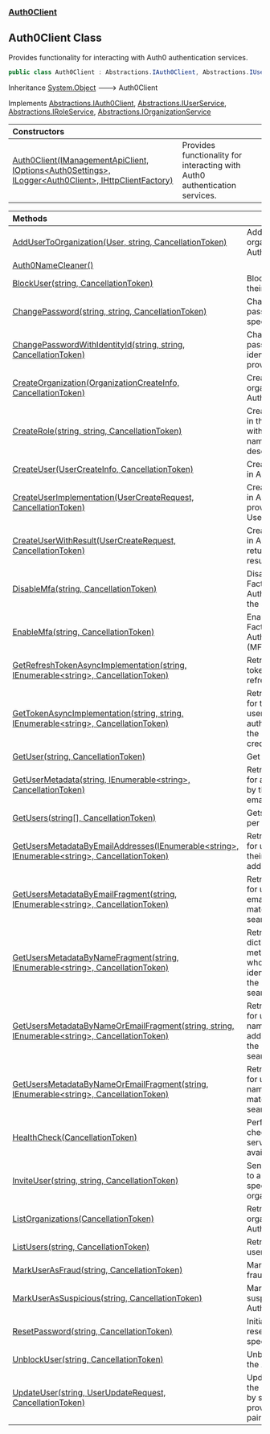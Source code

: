 ### [Auth0Client](../index.md 'Auth0Client')

## Auth0Client Class

Provides functionality for interacting with Auth0 authentication services\.

```csharp
public class Auth0Client : Abstractions.IAuth0Client, Abstractions.IUserService, Abstractions.IRoleService, Abstractions.IOrganizationService
```

Inheritance [System\.Object](https://learn.microsoft.com/en-us/dotnet/api/system.object 'System\.Object') &#129106; Auth0Client

Implements [Abstractions\.IAuth0Client](https://learn.microsoft.com/en-us/dotnet/api/abstractions.iauth0client 'Abstractions\.IAuth0Client'), [Abstractions\.IUserService](https://learn.microsoft.com/en-us/dotnet/api/abstractions.iuserservice 'Abstractions\.IUserService'), [Abstractions\.IRoleService](https://learn.microsoft.com/en-us/dotnet/api/abstractions.iroleservice 'Abstractions\.IRoleService'), [Abstractions\.IOrganizationService](https://learn.microsoft.com/en-us/dotnet/api/abstractions.iorganizationservice 'Abstractions\.IOrganizationService')

| Constructors | |
| :--- | :--- |
| [Auth0Client\(IManagementApiClient, IOptions&lt;Auth0Settings&gt;, ILogger&lt;Auth0Client&gt;, IHttpClientFactory\)](Auth0Client(IManagementApiClient,IOptions_Auth0Settings_,ILogger_Auth0Client_,IHttpClientFactory).md 'global::Auth0Client\.Auth0Client\.Auth0Client\(Auth0\.ManagementApi\.IManagementApiClient, Microsoft\.Extensions\.Options\.IOptions\<Abstractions\.Auth0Settings\>, Microsoft\.Extensions\.Logging\.ILogger\<global::Auth0Client\.Auth0Client\>, System\.Net\.Http\.IHttpClientFactory\)') | Provides functionality for interacting with Auth0 authentication services\. |

| Methods | |
| :--- | :--- |
| [AddUserToOrganization\(User, string, CancellationToken\)](AddUserToOrganization(User,string,CancellationToken).md 'global::Auth0Client\.Auth0Client\.AddUserToOrganization\(Auth0\.ManagementApi\.Models\.User, string, System\.Threading\.CancellationToken\)') | Adds a user to an organization in Auth0\. |
| [Auth0NameCleaner\(\)](Auth0NameCleaner().md 'global::Auth0Client\.Auth0Client\.Auth0NameCleaner\(\)') | |
| [BlockUser\(string, CancellationToken\)](BlockUser(string,CancellationToken).md 'global::Auth0Client\.Auth0Client\.BlockUser\(string, System\.Threading\.CancellationToken\)') | Blocks a user by their email address\. |
| [ChangePassword\(string, string, CancellationToken\)](ChangePassword(string,string,CancellationToken).md 'global::Auth0Client\.Auth0Client\.ChangePassword\(string, string, System\.Threading\.CancellationToken\)') | Changes the password for the specified user\. |
| [ChangePasswordWithIdentityId\(string, string, CancellationToken\)](ChangePasswordWithIdentityId(string,string,CancellationToken).md 'global::Auth0Client\.Auth0Client\.ChangePasswordWithIdentityId\(string, string, System\.Threading\.CancellationToken\)') | Change the password for a user identified by the provided identityId\. |
| [CreateOrganization\(OrganizationCreateInfo, CancellationToken\)](CreateOrganization(OrganizationCreateInfo,CancellationToken).md 'global::Auth0Client\.Auth0Client\.CreateOrganization\(Abstractions\.OrganizationCreateInfo, System\.Threading\.CancellationToken\)') | Creates a new organization in Auth0\. |
| [CreateRole\(string, string, CancellationToken\)](CreateRole(string,string,CancellationToken).md 'global::Auth0Client\.Auth0Client\.CreateRole\(string, string, System\.Threading\.CancellationToken\)') | Creates a new role in the Auth0 system with the specified name and optional description\. |
| [CreateUser\(UserCreateInfo, CancellationToken\)](CreateUser(UserCreateInfo,CancellationToken).md 'global::Auth0Client\.Auth0Client\.CreateUser\(Abstractions\.UserCreateInfo, System\.Threading\.CancellationToken\)') | Creates a new user in Auth0\. |
| [CreateUserImplementation\(UserCreateRequest, CancellationToken\)](CreateUserImplementation(UserCreateRequest,CancellationToken).md 'global::Auth0Client\.Auth0Client\.CreateUserImplementation\(Auth0\.ManagementApi\.Models\.UserCreateRequest, System\.Threading\.CancellationToken\)') | Creates a new user in Auth0 using the provided UserCreateRequest\. |
| [CreateUserWithResult\(UserCreateRequest, CancellationToken\)](CreateUserWithResult(UserCreateRequest,CancellationToken).md 'global::Auth0Client\.Auth0Client\.CreateUserWithResult\(Auth0\.ManagementApi\.Models\.UserCreateRequest, System\.Threading\.CancellationToken\)') | Creates a new user in Auth0 and returns an OkError result\. |
| [DisableMfa\(string, CancellationToken\)](DisableMfa(string,CancellationToken).md 'global::Auth0Client\.Auth0Client\.DisableMfa\(string, System\.Threading\.CancellationToken\)') | Disables Multi\-Factor Authentication for the specified user\. |
| [EnableMfa\(string, CancellationToken\)](EnableMfa(string,CancellationToken).md 'global::Auth0Client\.Auth0Client\.EnableMfa\(string, System\.Threading\.CancellationToken\)') | Enables Multi\-Factor Authentication \(MFA\) for a user |
| [GetRefreshTokenAsyncImplementation\(string, IEnumerable&lt;string&gt;, CancellationToken\)](GetRefreshTokenAsyncImplementation(string,IEnumerable_string_,CancellationToken).md 'global::Auth0Client\.Auth0Client\.GetRefreshTokenAsyncImplementation\(string, System\.Collections\.Generic\.IEnumerable\<string\>, System\.Threading\.CancellationToken\)') | Retrieves a new token using a refresh token\. |
| [GetTokenAsyncImplementation\(string, string, IEnumerable&lt;string&gt;, CancellationToken\)](GetTokenAsyncImplementation(string,string,IEnumerable_string_,CancellationToken).md 'global::Auth0Client\.Auth0Client\.GetTokenAsyncImplementation\(string, string, System\.Collections\.Generic\.IEnumerable\<string\>, System\.Threading\.CancellationToken\)') | Retrieves a token for the specified user by authenticating with the provided credentials\. |
| [GetUser\(string, CancellationToken\)](GetUser(string,CancellationToken).md 'global::Auth0Client\.Auth0Client\.GetUser\(string, System\.Threading\.CancellationToken\)') | Get a user |
| [GetUserMetadata\(string, IEnumerable&lt;string&gt;, CancellationToken\)](GetUserMetadata(string,IEnumerable_string_,CancellationToken).md 'global::Auth0Client\.Auth0Client\.GetUserMetadata\(string, System\.Collections\.Generic\.IEnumerable\<string\>, System\.Threading\.CancellationToken\)') | Retrieves metadata for a user identified by the provided email\. |
| [GetUsers\(string\[\], CancellationToken\)](GetUsers(string[],CancellationToken).md 'global::Auth0Client\.Auth0Client\.GetUsers\(string\[\], System\.Threading\.CancellationToken\)') | Gets List of Users per their Ids |
| [GetUsersMetadataByEmailAddresses\(IEnumerable&lt;string&gt;, IEnumerable&lt;string&gt;, CancellationToken\)](GetUsersMetadataByEmailAddresses(IEnumerable_string_,IEnumerable_string_,CancellationToken).md 'global::Auth0Client\.Auth0Client\.GetUsersMetadataByEmailAddresses\(System\.Collections\.Generic\.IEnumerable\<string\>, System\.Collections\.Generic\.IEnumerable\<string\>, System\.Threading\.CancellationToken\)') | Retrieves metadata for users based on their email addresses\. |
| [GetUsersMetadataByEmailFragment\(string, IEnumerable&lt;string&gt;, CancellationToken\)](GetUsersMetadataByEmailFragment(string,IEnumerable_string_,CancellationToken).md 'global::Auth0Client\.Auth0Client\.GetUsersMetadataByEmailFragment\(string, System\.Collections\.Generic\.IEnumerable\<string\>, System\.Threading\.CancellationToken\)') | Retrieves metadata for users whose email addresses match the provided search term\. |
| [GetUsersMetadataByNameFragment\(string, IEnumerable&lt;string&gt;, CancellationToken\)](GetUsersMetadataByNameFragment(string,IEnumerable_string_,CancellationToken).md 'global::Auth0Client\.Auth0Client\.GetUsersMetadataByNameFragment\(string, System\.Collections\.Generic\.IEnumerable\<string\>, System\.Threading\.CancellationToken\)') | Retrieves a dictionary of user metadata for users whose names or identifiers contain the specified search term\. |
| [GetUsersMetadataByNameOrEmailFragment\(string, string, IEnumerable&lt;string&gt;, CancellationToken\)](GetUsersMetadataByNameOrEmailFragment.md#global__Auth0Client.Auth0Client.GetUsersMetadataByNameOrEmailFragment(string,string,System.Collections.Generic.IEnumerable_string_,System.Threading.CancellationToken) 'global::Auth0Client\.Auth0Client\.GetUsersMetadataByNameOrEmailFragment\(string, string, System\.Collections\.Generic\.IEnumerable\<string\>, System\.Threading\.CancellationToken\)') | Retrieves metadata for users whose names or email addresses match the specified search term\. |
| [GetUsersMetadataByNameOrEmailFragment\(string, IEnumerable&lt;string&gt;, CancellationToken\)](GetUsersMetadataByNameOrEmailFragment.md#global__Auth0Client.Auth0Client.GetUsersMetadataByNameOrEmailFragment(string,System.Collections.Generic.IEnumerable_string_,System.Threading.CancellationToken) 'global::Auth0Client\.Auth0Client\.GetUsersMetadataByNameOrEmailFragment\(string, System\.Collections\.Generic\.IEnumerable\<string\>, System\.Threading\.CancellationToken\)') | Retrieves metadata for users whose name or email matches the given search term\. |
| [HealthCheck\(CancellationToken\)](HealthCheck(CancellationToken).md 'global::Auth0Client\.Auth0Client\.HealthCheck\(System\.Threading\.CancellationToken\)') | Performs a health check on the Auth0 service to verify its availability\. |
| [InviteUser\(string, string, CancellationToken\)](InviteUser(string,string,CancellationToken).md 'global::Auth0Client\.Auth0Client\.InviteUser\(string, string, System\.Threading\.CancellationToken\)') | Sends an invitation to a user to join the specified organization\. |
| [ListOrganizations\(CancellationToken\)](ListOrganizations(CancellationToken).md 'global::Auth0Client\.Auth0Client\.ListOrganizations\(System\.Threading\.CancellationToken\)') | Retrieves a list of all organizations from Auth0\. |
| [ListUsers\(string, CancellationToken\)](ListUsers(string,CancellationToken).md 'global::Auth0Client\.Auth0Client\.ListUsers\(string, System\.Threading\.CancellationToken\)') | Retrieves a list of all users from Auth0\. |
| [MarkUserAsFraud\(string, CancellationToken\)](MarkUserAsFraud(string,CancellationToken).md 'global::Auth0Client\.Auth0Client\.MarkUserAsFraud\(string, System\.Threading\.CancellationToken\)') | Marks a user as fraudulent in Auth0\. |
| [MarkUserAsSuspicious\(string, CancellationToken\)](MarkUserAsSuspicious(string,CancellationToken).md 'global::Auth0Client\.Auth0Client\.MarkUserAsSuspicious\(string, System\.Threading\.CancellationToken\)') | Marks a user as suspicious in Auth0\. |
| [ResetPassword\(string, CancellationToken\)](ResetPassword(string,CancellationToken).md 'global::Auth0Client\.Auth0Client\.ResetPassword\(string, System\.Threading\.CancellationToken\)') | Initiates a password reset for the specified user\. |
| [UnblockUser\(string, CancellationToken\)](UnblockUser(string,CancellationToken).md 'global::Auth0Client\.Auth0Client\.UnblockUser\(string, System\.Threading\.CancellationToken\)') | Unblocks a user in the Auth0 system\. |
| [UpdateUser\(string, UserUpdateRequest, CancellationToken\)](UpdateUser(string,UserUpdateRequest,CancellationToken).md 'global::Auth0Client\.Auth0Client\.UpdateUser\(string, Auth0\.ManagementApi\.Models\.UserUpdateRequest, System\.Threading\.CancellationToken\)') | Updates a user with the specified email by setting the provided key\-value pairs\. |
